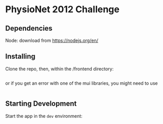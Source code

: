 # PhysioNet 2012 Challenge

## Dependencies

Node: download from https://nodejs.org/en/

## Installing

Clone the repo, then, within the /frontend directory:

```npm install
```

or if you get an error with one of the mui libraries, you might need to use

```npm install --legacy-peer-dep
```

## Starting Development

Start the app in the `dev` environment:

```npm run dev
```